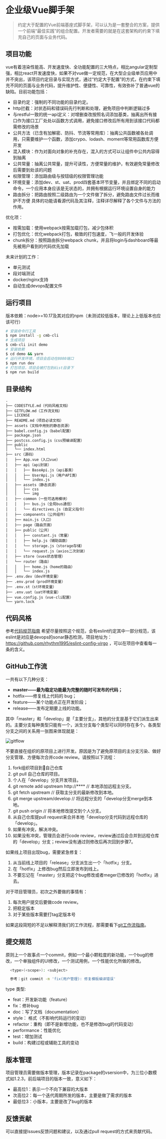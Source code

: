 # 企业级Vue脚手架
> 约定大于配置的Vue前端基座式脚手架，可以认为是一套整合的方案，提供一个前端“最佳实践”的组合配置。开发者需要的就是在这套架构的约束下填充自己的页面与业务代码。

## 项目功能
vue有着渲染性能高、开发速度快、全功能配置的三大特点，相比angular定制型强，相比react开发速度快，如果不对vue做一定规范，在大型企业级单页应用中并不突出，该项目约定目录与实现方式，通过“约定大于配置”的方式，在约束下填充不同的页面与业务代码，提升维护性、便捷性、可靠性，有效弥补了普通vue的缺陷。目前功能包括：

- 目录约定：强制的不同功能的目录约定。
- http拦截：对状态码和错误码先行判断和处理，避免项目中判断逻辑过多
- 与restful一致的统一api定义：对增删查改按照名词添加基类，抽离出所有接口作为接口工厂处处以函数方式调用，避免接口修改后所有用到该接口代码都需修改的场景
- 公共方法（已含有加解密、防抖、节流等常用库）：抽离公共函数被各处调用，只需要维护一个函数，添加crypo、lodash、moment等常用函数库方便开发
- 混入模块：作为对面向对象的补充存在，混入的方式可以让组件中公共内容得到抽离
- 公共常量：抽离公共常量，提升可读性，方便常量的维护，有效避免常量修改后需要到处该的问题
- 权限管理：添加路由级与按钮级的权限管理功能
- 环境变量：添加dev、st、uat、prod四套基本环节变量，并且绑定不同的启动命令，一个应用本身应该是无状态的，并拥有根据运行环境设置自身的能力
- 路由拆分：把路由按照二级路由为一个文件做了拆分，避免路由文件过长而维护不方便
具体的功能请看源代码及其注释，注释详尽解释了各个文件与方法的作用。

优化项：
- 按需加载：使用webpack按需加载打包，减少包体积
- 打包优化：优化webpack打包，极致的打包速度，飞一般的开发体验
- chunk拆分：按照路由拆分webpack chunk，并且将login与dashboard等最先被用户看到的代码优先加载

未来计划的工作：
- 单元测试
- 段对端测试
- docker/nginx支持
- 自动生成devops配置文件

## 运行项目

版本依赖：node>=10.17及其对应的npm（未测试较低版本，理论上上低版本也应该可行）

```sh
# 安装命令行工具
$ npm install -g cmb-cli
# 生成项目
$ cmb-cli init demo
# 安装依赖
$ cd demo && yarn
# 运行开发环境，项目会启动在8080端口
$ npm run dev
# 打包项目，项目会被打包到dist目录下
$ npm run build
```

## 目录结构
```
.
├── CODESTYLE.md（代码风格文档）
├── GITFLOW.md（工作流文档）
├── LICENSE
├── README.md（项目必读文档）
├── assets（文档中用到的静态资源）
├── babel.config.js（babel配置）
├── package.json
├── postcss.config.js（css预编译配置）
├── public
│   └── index.html
├── src（源码）
│   ├── App.vue（入口vue）
│   ├── api（api封装）
│   │   ├── BaseApi.js（api基类）
│   │   ├── UserApi.js（用户API类）
│   │   └── index.js
│   ├── assets（静态资源）
│   │   ├── css
│   │   └── img
│   ├── common（一些可选用模块）
│   │   ├── bus.js（全局bus通信）
│   │   └── directives.js（自定义指令）
│   ├── components（公共组件）
│   ├── main.js（入口）
│   ├── page（路由页面）
│   ├── public（公共）
│   │   ├── constant.js（常量）
│   │   ├── help.js（辅助函数）
│   │   └── storage.js（storage存储）
│   │   └── request.js（axios二次封装）
│   ├── store（vuex状态管理）
│   └── router（路由）
│   │   ├── home.js（home的路由）
│   │   └── index.js
├── .env.dev（dev环境变量）
├── .env.prod（prod环境变量）
├── .env.st（st环境变量）
├── .env.uat（uat环境变量）
├── vue.config.js（vue-cli配置）
└── yarn.lock
```


## 代码风格

参考[代码规范指南](./CODESTYLE.md)
希望尽量按照这个规范，会有eslint约定其中一部分规范，该eslint是对应是devops的sonar静态检测，项目地址为：https://github.com/rhythm1995/eslint-config-virgo ，可以在项目中查看每一条的含义。


## GitHub工作流

一共有以下几种分支：
 - **master——最为稳定功能最为完整的随时可发布的代码；**
 - hotfix——修复线上代码的 bug；
 - feature——某个功能点正在开发阶段；
 - release——发布定期要上线的功能。

其中「master」和「develop」是「主要分支」，其他的分支是基于它们派生出来的。主要分支每种类型只能有一个，派生分支每个类型可以同时存在多个。各类型分支之间的关系用一张图来体现就是：

  ![gitflow](./assets/gitflow.png)

不要直接在组织的原项目上进行开发。原因是为了避免原项目的主分支污染、做好分支管理、方便每次合并code review。请按照以下流程：

1. fork组织项目到自己仓库
2. git pull 自己仓库的项目。
3. 个人在「develop」分支开发项目。
4. git remote add upstream http://****   // 本地添加远程主分支。
5. git fetch upstream   // 获取主分支的最新修改到本地。
6. git merge upstream/develop   // 将远程分支的「develop分支merge到本地。
7. git push origin  // 将本地修改提交到个人分支。
8. 从自己仓库提pull request来合并本地「develop分支代码到远程仓库的「develop」。
9. 如果有冲突，解决冲突。
10. 如果没有冲突，管理员会进行code review，review通过后会合并到远程仓库的「develop」分支；review没有通过则修改后再次回到步骤7。

如果线上项目出现bug，需要紧急修复：
1. 从当前线上项目的「release」分支派生出一个「hotfix」分支。
2. 在「hotfix」上修改bug然后立即发布到线上。
3. 不要忘记在「master」分支把这个bug修改或者meger已修改的「hotfix」进去。

对于项目管理员，初次之外要做的事情有：
1. 每次用户提交后要做code review。
2. 把稳定版本
3. 对于某些版本需要打tag定版本号

如果这段简短的不足以解释清我们的工作流程，那需要看下[git工作流指南](./GITHUBFLOW.md)。


## 提交规范
原则上一个故事点一个commit，例如一个最小颗粒度的新功能，一个bug的修改，一个单独组件的UI修改，一个测试用例，一个性能优化所做的修改。

```bash
  <type>(<scope>): <subject>

  参考：git commit -m 'fix(用户管理): 修复模板编译错误'
```
type 类型:

* feat：开发新功能（feature）
* fix：修补bug
* doc：写了文档（documentation）
* style： 格式（不影响代码运行的变动）
* refactor：重构（即不是新增功能，也不是修改bug的代码变动）
* performance：性能优化
* test：增加测试
* build：构建过程或辅助工具的变动


## 版本管理
项目管理员需要做版本管理，版本记录在package的vsersion中，为三位小数模式如1.2.3，前后端项目的版本一致，意义如下：
- 最高位1：表示一个不向下兼容的大版本
- 次高位2：每一个迭代周期所发的版本，主要是做了需求的版本
- 最低位3：小版本，主要是改了bug的版本


## 反馈贡献
可以直接提Issues反馈问题和建议，以及通过pull request的方式来贡献代码。